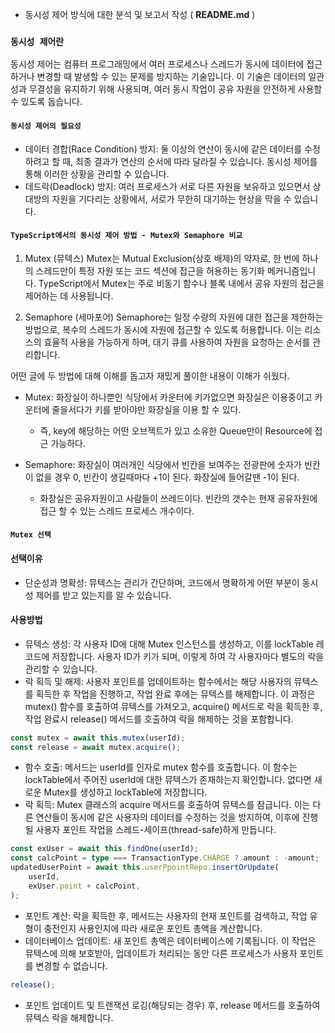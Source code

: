 -   동시성 제어 방식에 대한 분석 및 보고서 작성 ( **README.md** )

### `동시성 제어란`

동시성 제어는 컴퓨터 프로그래밍에서 여러 프로세스나 스레드가 동시에 데이터에 접근하거나 변경할 때 발생할 수 있는 문제를 방지하는 기술입니다. 이 기술은 데이터의 일관성과 무결성을 유지하기 위해 사용되며, 여러 동시 작업이 공유 자원을 안전하게 사용할 수 있도록 돕습니다.

#### `동시성 제어의 필요성`

-   데이터 경합(Race Condition) 방지: 둘 이상의 연산이 동시에 같은 데이터를 수정하려고 할 때, 최종 결과가 연산의 순서에 따라 달라질 수 있습니다. 동시성 제어를 통해 이러한 상황을 관리할 수 있습니다.
-   데드락(Deadlock) 방지: 여러 프로세스가 서로 다른 자원을 보유하고 있으면서 상대방의 자원을 기다리는 상황에서, 서로가 무한히 대기하는 현상을 막을 수 있습니다.

#### `TypeScript에서의 동시성 제어 방법 - Mutex와 Semaphore 비교`

1. Mutex (뮤텍스)
   Mutex는 Mutual Exclusion(상호 배제)의 약자로, 한 번에 하나의 스레드만이 특정 자원 또는 코드 섹션에 접근을 허용하는 동기화 메커니즘입니다. TypeScript에서 Mutex는 주로 비동기 함수나 블록 내에서 공유 자원의 접근을 제어하는 데 사용됩니다.

2. Semaphore (세마포어)
   Semaphore는 일정 수량의 자원에 대한 접근을 제한하는 방법으로, 복수의 스레드가 동시에 자원에 접근할 수 있도록 허용합니다. 이는 리소스의 효율적 사용을 가능하게 하며, 대기 큐를 사용하여 자원을 요청하는 순서를 관리합니다.

어떤 글에 두 방법에 대해 이해를 돕고자 재밌게 풀이한 내용이 이해가 쉬웠다.

-   Mutex: 화장실이 하나뿐인 식당에서 카운터에 키가없으면 화장실은 이용중이고 카운터에 줄을서다가 키를 받아야만 화장실을 이용 할 수 있다.

    -   즉, key에 해당하는 어떤 오브젝트가 있고 소유한 Queue만이 Resource에 접근 가능하다.

-   Semaphore: 화장실이 여러개인 식당에서 빈칸을 보여주는 전광판에 숫자가 빈칸이 없을 경우 0, 빈칸이 생길때마다 +1이 된다. 화장실에 들어갈땐 -1이 된다.
    -   화장실은 공유자원이고 사람들이 쓰레드이다. 빈칸의 갯수는 현재 공유자원에 접근 할 수 있는 스레드 프로세스 개수이다.

#### `Mutex 선택`

#### 선택이유

-   단순성과 명확성: 뮤텍스는 관리가 간단하며, 코드에서 명확하게 어떤 부분이 동시성 제어를 받고 있는지를 알 수 있습니다.

#### 사용방법

-   뮤텍스 생성: 각 사용자 ID에 대해 Mutex 인스턴스를 생성하고, 이를 lockTable 레코드에 저장합니다. 사용자 ID가 키가 되며, 이렇게 하여 각 사용자마다 별도의 락을 관리할 수 있습니다.
-   락 획득 및 해제: 사용자 포인트를 업데이트하는 함수에서는 해당 사용자의 뮤텍스를 획득한 후 작업을 진행하고, 작업 완료 후에는 뮤텍스를 해제합니다. 이 과정은 mutex() 함수를 호출하여 뮤텍스를 가져오고, acquire() 메서드로 락을 획득한 후, 작업 완료시 release() 메서드를 호출하여 락을 해제하는 것을 포함합니다.

```typescript
const mutex = await this.mutex(userId);
const release = await mutex.acquire();
```

-   함수 호출: 메서드는 userId를 인자로 mutex 함수를 호출합니다. 이 함수는 lockTable에서 주어진 userId에 대한 뮤텍스가 존재하는지 확인합니다. 없다면 새로운 Mutex를 생성하고 lockTable에 저장합니다.
-   락 획득: Mutex 클래스의 acquire 메서드를 호출하여 뮤텍스를 잠급니다. 이는 다른 연산들이 동시에 같은 사용자의 데이터를 수정하는 것을 방지하여, 이후에 진행될 사용자 포인트 작업을 스레드-세이프(thread-safe)하게 만듭니다.

```typescript
const exUser = await this.findOne(userId);
const calcPoint = type === TransactionType.CHARGE ? amount : -amount;
updatedUserPoint = await this.userPpointRepo.insertOrUpdate(
    userId,
    exUser.point + calcPoint,
);
```

-   포인트 계산: 락을 획득한 후, 메서드는 사용자의 현재 포인트를 검색하고, 작업 유형이 충전인지 사용인지에 따라 새로운 포인트 총액을 계산합니다.
-   데이터베이스 업데이트: 새 포인트 총액은 데이터베이스에 기록됩니다. 이 작업은 뮤텍스에 의해 보호받아, 업데이트가 처리되는 동안 다른 프로세스가 사용자 포인트를 변경할 수 없습니다.

```typescript
release();
```

-   포인트 업데이트 및 트랜잭션 로깅(해당되는 경우) 후, release 메서드를 호출하여 뮤텍스 락을 해제합니다.
